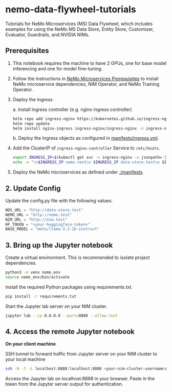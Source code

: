 # nemo-data-flywheel-tutorials

Tutorials for NeMo Microservices (MS) Data Flywheel, which includes examples for using the NeMo MS Data Store, Entity Store, Customizer, Evaluator, Guardrails, and NVIDIA NIMs.

## Prerequisites
1. This notebook requires the machine to have 2 GPUs, one for base model inferencing and one for model fine-tuning.

2. Follow the instructions in [NeMo Microservices Prerequisites](https://docs.nvidia.com/nim-operator/latest/nemo-prerequisites.html) to install NeMo microservice dependencies, NIM Operator, and NeMo Training Operator.

3. Deploy the Ingress

    a. Install ingress controller (e.g. nginx ingress controller)
    ```bash
    helm repo add ingress-nginx https://kubernetes.github.io/ingress-nginx
    helm repo update
    helm install nginx-ingress ingress-nginx/ingress-nginx -n ingress-nginx
    ```
    
    b. Deploy the Ingress objects as configured in [manifests/ingress.yml](./manifests/ingress.yml).

4. Add the ClusterIP of `ingress-nginx-controller` Service to `/etc/hosts`.
    ```bash
    export INGRESS_IP=$(kubectl get svc -n ingress-nginx -o jsonpath='{.items[0].status.clusterIP}')
    echo -e "\n$INGRESS_IP nemo.test\n $INGRESS_IP data-store.test\n $INGRESS_IP nim.test\n" | sudo tee -a /etc/hosts
    ```

5. Deploy the NeMo microservices as defined under [./manifests](./manifests).


## 2. Update Config
Update the config.py file with the following values:
```python
NDS_URL = "http://data-store.test"
NEMO_URL = "http://nemo.test"
NIM_URL = "http://nim.test"
HF_TOKEN = "<your-huggingface-token>"
BASE_MODEL = "meta/llama-3.2-1b-instruct"
```

## 3. Bring up the Jupyter notebook
Create a virtual environment. This is recommended to isolate project dependencies.

```bash
python3 -m venv nemo_env
source nemo_env/bin/activate
```

Install the required Python packages using requirements.txt.

```bash
pip install -r requirements.txt
```

Start the Jupyter lab server on your NIM cluster.
```bash
jupyter lab --ip 0.0.0.0 --port=8888 --allow-root
```

## 4. Access the remote Jupyter notebook

**On your client machine**

SSH tunnel to forward traffic from Jupyter server on your NIM cluster to your local machine
```bash
ssh -N -f -L localhost:8888:localhost:8888 <your-nim-cluster-username>@<your-nim-cluster-ip>
```

Access the Jupyter lab on localhost:8888 in your browser. Paste in the token from the Jupyter server output for authentication.

